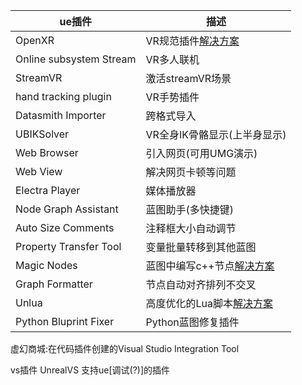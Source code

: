 |ue插件|描述|
|-|-|
|OpenXR                  |VR规范插件[解决方案](https://vreue4.com/documentation)
|Online subsystem Stream |VR多人联机
|StreamVR                |激活streamVR场景
|hand tracking plugin    |VR手势插件
|Datasmith Importer      |跨格式导入
|UBIKSolver              |VR全身IK骨骼显示(上半身显示)
|Web Browser             |引入网页(可用UMG演示)
|Web View                |解决网页卡顿等问题
|Electra Player          |媒体播放器
|Node Graph Assistant    |蓝图助手(多快捷键)
|Auto Size Comments      |注释框大小自动调节
|Property Transfer Tool  |变量批量转移到其他蓝图
|Magic Nodes             |蓝图中编写c++节点[解决方案](https://brunoxavierleite.com/2019/01/16/unreal-magic-nodes-programming/)
|Graph Formatter         |节点自动对齐排列不交叉
|Unlua                   |高度优化的Lua脚本[解决方案](https://github.com/Tencent/UnLua)|
|Python Bluprint Fixer   |Python蓝图修复插件


虚幻商城:在代码插件创建的Visual Studio Integration Tool

vs插件
UnrealVS                支持ue[调试(?)]的插件